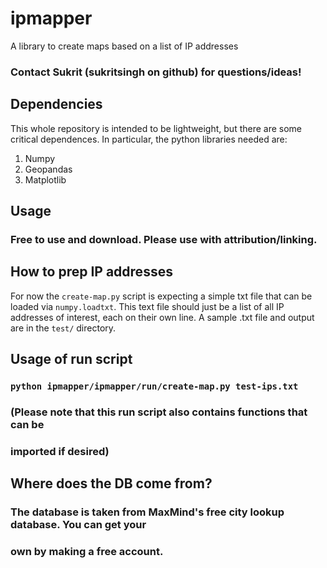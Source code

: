 # ipmapper
A library to create maps based on a list of IP addresses

### Contact Sukrit (sukritsingh on github) for questions/ideas!

## Dependencies
This whole repository is intended to be lightweight, but there are some critical
dependences. In particular, the python libraries needed are:
1. Numpy
2. Geopandas
3. Matplotlib 

## Usage
### Free to use and download. Please use with attribution/linking. 

## How to prep IP addresses
For now the `create-map.py` script is expecting a simple txt file that can be 
loaded via `numpy.loadtxt`. This text file should just be a list of all IP 
addresses of interest, each on their own line. A sample .txt file and output 
are in the `test/` directory. 

## Usage of run script
### `python ipmapper/ipmapper/run/create-map.py test-ips.txt`
### (Please note that this run script also contains functions that can be 
### imported if desired)

## Where does the DB come from? 
### The database is taken from MaxMind's free city lookup database. You can get your 
### own by making a free account.

